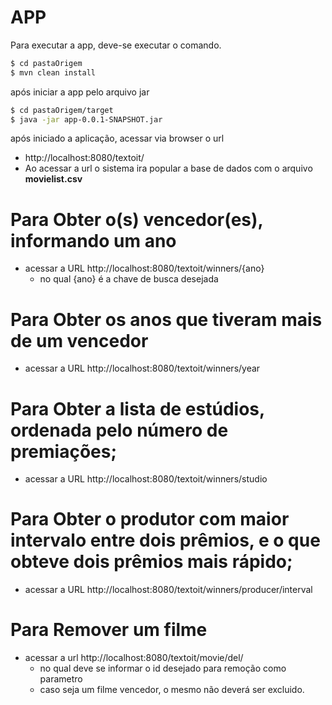 # APP

Para executar a app, deve-se executar o comando.

```sh
$ cd pastaOrigem
$ mvn clean install
```
após iniciar a app pelo arquivo jar

```sh
$ cd pastaOrigem/target 
$ java -jar app-0.0.1-SNAPSHOT.jar
```
após iniciado a aplicação, acessar via browser o url
  - http://localhost:8080/textoit/
  - Ao acessar a url o sistema ira popular a base de dados com o arquivo **movielist.csv**

# Para Obter o(s) vencedor(es), informando um ano

  - acessar a URL http://localhost:8080/textoit/winners/{ano}
    - no qual {ano} é a chave de busca desejada
  
# Para Obter os anos que tiveram mais de um vencedor

  - acessar a URL http://localhost:8080/textoit/winners/year
    
# Para Obter a lista de estúdios, ordenada pelo número de premiações;

  - acessar a URL http://localhost:8080/textoit/winners/studio
               
# Para Obter o produtor com maior intervalo entre dois prêmios, e o que obteve dois prêmios mais rápido;

  - acessar a URL http://localhost:8080/textoit/winners/producer/interval
               
# Para Remover um filme 

  - acessar a url http://localhost:8080/textoit/movie/del/
    - no qual deve se informar o id desejado para remoção como parametro
    - caso seja um filme vencedor, o mesmo não deverá ser excluido.
